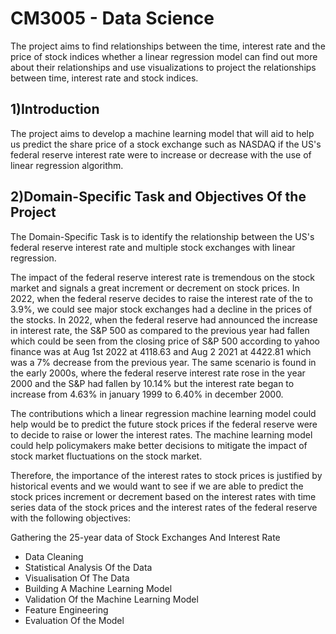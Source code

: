 # CM3005 - Data Science

The project aims to find relationships between the time, interest rate and the price of stock indices whether a linear regression model can find out more about their relationships and use visualizations to project the relationships between time, interest rate and stock indices. 

## 1)Introduction
The project aims to develop a machine learning model that will aid to help us predict the share price of a stock exchange such as NASDAQ if the US's federal reserve interest rate were to increase or decrease with the use of linear regression algorithm.

## 2)Domain-Specific Task and Objectives Of the Project
The Domain-Specific Task is to identify the relationship between the US's federal reserve interest rate and multiple stock exchanges with linear regression.

The impact of the federal reserve interest rate is tremendous on the stock market and signals a great increment or decrement on stock prices. In 2022, when the federal reserve decides to raise the interest rate of the to 3.9%, we could see major stock exchanges had a decline in the prices of the stocks. In 2022, when the federal reserve had announced the increase in interest rate, the S&P 500 as compared to the previous year had fallen which could be seen from the closing price of S&P 500 according to yahoo finance was at Aug 1st 2022 at 4118.63 and Aug 2 2021 at 4422.81 which was a 7% decrease from the previous year. The same scenario is found in the early 2000s, where the federal reserve interest rate rose in the year 2000 and the S&P had fallen by 10.14% but the interest rate began to increase from 4.63% in january 1999 to 6.40% in december 2000.

The contributions which a linear regression machine learning model could help would be to predict the future stock prices if the federal reserve were to decide to raise or lower the interest rates. The machine learning model could help policymakers make better decisions to mitigate the impact of stock market fluctuations on the stock market.

Therefore, the importance of the interest rates to stock prices is justified by historical events and we would want to see if we are able to predict the stock prices increment or decrement based on the interest rates with time series data of the stock prices and the interest rates of the federal reserve with the following objectives:

Gathering the 25-year data of Stock Exchanges And Interest Rate
- Data Cleaning
- Statistical Analysis Of the Data
- Visualisation Of The Data
- Building A Machine Learning Model
- Validation Of the Machine Learning Model
- Feature Engineering
- Evaluation Of the Model
